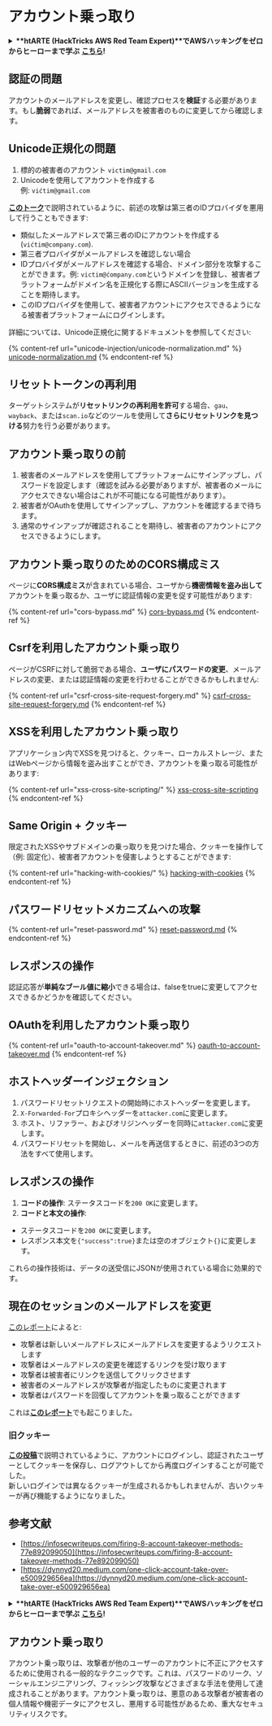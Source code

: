 # アカウント乗っ取り

<details>

<summary><strong>**htARTE (HackTricks AWS Red Team Expert)**でAWSハッキングをゼロからヒーローまで学ぶ</strong> <a href="https://training.hacktricks.xyz/courses/arte"><strong>こちら</strong></a><strong>!</strong></summary>

HackTricksをサポートする他の方法:

* **HackTricksで企業を宣伝**したい場合や**HackTricksをPDFでダウンロード**したい場合は[**SUBSCRIPTION PLANS**](https://github.com/sponsors/carlospolop)をチェック！
* [**公式PEASS＆HackTricksグッズ**](https://peass.creator-spring.com)を入手
* [**The PEASS Family**](https://opensea.io/collection/the-peass-family)を発見し、独占的な[**NFTs**](https://opensea.io/collection/the-peass-family)のコレクションを見る
* **💬 [Discordグループ](https://discord.gg/hRep4RUj7f)**に参加するか、[telegramグループ](https://t.me/peass)に参加するか、**Twitter** 🐦で**フォロー**する [**@carlospolopm**](https://twitter.com/hacktricks\_live)**.**
* **HackTricks**と**HackTricks Cloud**のgithubリポジトリにPRを提出して、あなたのハッキングテクニックを共有する。

</details>

## **認証の問題**

アカウントのメールアドレスを変更し、確認プロセスを**検証**する必要があります。もし**脆弱**であれば、メールアドレスを被害者のものに変更してから確認します。

## **Unicode正規化の問題**

1. 標的の被害者のアカウント `victim@gmail.com`
2. Unicodeを使用してアカウントを作成する\
例: `vićtim@gmail.com`

[**このトーク**](https://www.youtube.com/watch?v=CiIyaZ3x49c)で説明されているように、前述の攻撃は第三者のIDプロバイダを悪用して行うこともできます:

* 類似したメールアドレスで第三者のIDにアカウントを作成する (`vićtim@company.com`).
* 第三者プロバイダがメールアドレスを確認しない場合
* IDプロバイダがメールアドレスを確認する場合、ドメイン部分を攻撃することができます。例: `victim@ćompany.com`というドメインを登録し、被害者プラットフォームがドメイン名を正規化する際にASCIIバージョンを生成することを期待します。
* このIDプロバイダを使用して、被害者アカウントにアクセスできるようになる被害者プラットフォームにログインします。

詳細については、Unicode正規化に関するドキュメントを参照してください:

{% content-ref url="unicode-injection/unicode-normalization.md" %}
[unicode-normalization.md](unicode-injection/unicode-normalization.md)
{% endcontent-ref %}

## **リセットトークンの再利用**

ターゲットシステムが**リセットリンクの再利用を許可**する場合、`gau`、`wayback`、または`scan.io`などのツールを使用して**さらにリセットリンクを見つける**努力を行う必要があります。

## **アカウント乗っ取りの前**

1. 被害者のメールアドレスを使用してプラットフォームにサインアップし、パスワードを設定します（確認を試みる必要がありますが、被害者のメールにアクセスできない場合はこれが不可能になる可能性があります）。
2. 被害者がOAuthを使用してサインアップし、アカウントを確認するまで待ちます。
3. 通常のサインアップが確認されることを期待し、被害者のアカウントにアクセスできるようにします。

## **アカウント乗っ取りのためのCORS構成ミス**

ページに**CORS構成ミス**が含まれている場合、ユーザから**機密情報を盗み出して**アカウントを乗っ取るか、ユーザに認証情報の変更を促す可能性があります:

{% content-ref url="cors-bypass.md" %}
[cors-bypass.md](cors-bypass.md)
{% endcontent-ref %}

## **Csrfを利用したアカウント乗っ取り**

ページがCSRFに対して脆弱である場合、**ユーザにパスワードの変更**、メールアドレスの変更、または認証情報の変更を行わせることができるかもしれません:

{% content-ref url="csrf-cross-site-request-forgery.md" %}
[csrf-cross-site-request-forgery.md](csrf-cross-site-request-forgery.md)
{% endcontent-ref %}

## **XSSを利用したアカウント乗っ取り**

アプリケーション内でXSSを見つけると、クッキー、ローカルストレージ、またはWebページから情報を盗み出すことができ、アカウントを乗っ取る可能性があります:

{% content-ref url="xss-cross-site-scripting/" %}
[xss-cross-site-scripting](xss-cross-site-scripting/)
{% endcontent-ref %}

## **Same Origin + クッキー**

限定されたXSSやサブドメインの乗っ取りを見つけた場合、クッキーを操作して（例: 固定化）、被害者アカウントを侵害しようとすることができます:

{% content-ref url="hacking-with-cookies/" %}
[hacking-with-cookies](hacking-with-cookies/)
{% endcontent-ref %}

## **パスワードリセットメカニズムへの攻撃**

{% content-ref url="reset-password.md" %}
[reset-password.md](reset-password.md)
{% endcontent-ref %}

## **レスポンスの操作**

認証応答が**単純なブール値に縮小**できる場合は、falseをtrueに変更してアクセスできるかどうかを確認してください。

## OAuthを利用したアカウント乗っ取り

{% content-ref url="oauth-to-account-takeover.md" %}
[oauth-to-account-takeover.md](oauth-to-account-takeover.md)
{% endcontent-ref %}

## ホストヘッダーインジェクション

1. パスワードリセットリクエストの開始時にホストヘッダーを変更します。
2. `X-Forwarded-For`プロキシヘッダーを`attacker.com`に変更します。
3. ホスト、リファラー、およびオリジンヘッダーを同時に`attacker.com`に変更します。
4. パスワードリセットを開始し、メールを再送信するときに、前述の3つの方法をすべて使用します。

## レスポンスの操作

1. **コードの操作**: ステータスコードを`200 OK`に変更します。
2. **コードと本文の操作**:
* ステータスコードを`200 OK`に変更します。
* レスポンス本文を`{"success":true}`または空のオブジェクト`{}`に変更します。

これらの操作技術は、データの送受信にJSONが使用されている場合に効果的です。

## 現在のセッションのメールアドレスを変更

[このレポート](https://dynnyd20.medium.com/one-click-account-take-over-e500929656ea)によると:

* 攻撃者は新しいメールアドレスにメールアドレスを変更するようリクエストします
* 攻撃者はメールアドレスの変更を確認するリンクを受け取ります
* 攻撃者は被害者にリンクを送信してクリックさせます
* 被害者のメールアドレスが攻撃者が指定したものに変更されます
* 攻撃者はパスワードを回復してアカウントを乗っ取ることができます

これは[**このレポート**](https://dynnyd20.medium.com/one-click-account-take-over-e500929656ea)でも起こりました。

### 旧クッキー

[**この投稿**](https://medium.com/@niraj1mahajan/uncovering-the-hidden-vulnerability-how-i-found-an-authentication-bypass-on-shopifys-exchange-cc2729ea31a9)で説明されているように、アカウントにログインし、認証されたユーザーとしてクッキーを保存し、ログアウトしてから再度ログインすることが可能でした。\
新しいログインでは異なるクッキーが生成されるかもしれませんが、古いクッキーが再び機能するようになりました。

## 参考文献

* [https://infosecwriteups.com/firing-8-account-takeover-methods-77e892099050](https://infosecwriteups.com/firing-8-account-takeover-methods-77e892099050)
* [https://dynnyd20.medium.com/one-click-account-take-over-e500929656ea](https://dynnyd20.medium.com/one-click-account-take-over-e500929656ea)

<details>

<summary><strong>**htARTE (HackTricks AWS Red Team Expert)**でAWSハッキングをゼロからヒーローまで学ぶ</strong> <a href="https://training.hacktricks.xyz/courses/arte"><strong>こちら</strong></a><strong>!</strong></summary>

HackTricksをサポートする他の方法:

* **HackTricksで企業を宣伝**したい場合や**HackTricksをPDFでダウンロード**したい場合は[**SUBSCRIPTION PLANS**](https://github.com/sponsors/carlospolop)をチェック！
* [**公式PEASS＆HackTricksグッズ**](https://peass.creator-spring.com)を入手
* [**The PEASS Family**](https://opensea.io/collection/the-peass-family)を発見し、独占的な[**NFTs**](https://opensea.io/collection/the-peass-family)のコレクションを見る
* **💬 [Discordグループ](https://discord.gg/hRep4RUj7f)**に参加するか、[telegramグループ](https://t.me/peass)に参加するか、**Twitter** 🐦で**フォロー**する [**@carlospolopm**](https://twitter.com/hacktricks\_live)**.**
* **HackTricks**と**HackTricks Cloud**のgithubリポジトリにPRを提出して、あなたのハッキングテクニックを共有する。

</details>
</details>  

## アカウント乗っ取り

アカウント乗っ取りは、攻撃者が他のユーザーのアカウントに不正にアクセスするために使用される一般的なテクニックです。これは、パスワードのリーク、ソーシャルエンジニアリング、フィッシング攻撃などさまざまな手法を使用して達成されることがあります。アカウント乗っ取りは、悪意のある攻撃者が被害者の個人情報や機密データにアクセスし、悪用する可能性があるため、重大なセキュリティリスクです。
